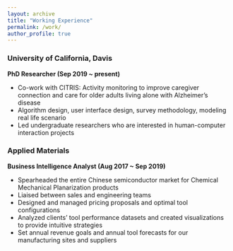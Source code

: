 ```yaml
---
layout: archive
title: "Working Experience"
permalink: /work/
author_profile: true
---
```

### University of California, Davis
**PhD Researcher (Sep 2019 ~ present)**
- Co-work with CITRIS: Activity monitoring to improve caregiver connection and care for older adults living alone with Alzheimer’s disease
- Algorithm design, user interface design, survey methodology, modeling real life scenario
- Led undergraduate researchers who are interested in human-computer interaction projects


### Applied Materials
**Business Intelligence Analyst (Aug 2017 ~ Sep 2019)**

- Spearheaded the entire Chinese semiconductor market for Chemical Mechanical Planarization products
- Liaised between sales and engineering teams
- Designed and managed pricing proposals and optimal tool configurations
- Analyzed clients’ tool performance datasets and created visualizations to provide intuitive strategies
- Set annual revenue goals and annual tool forecasts for our manufacturing sites and suppliers


